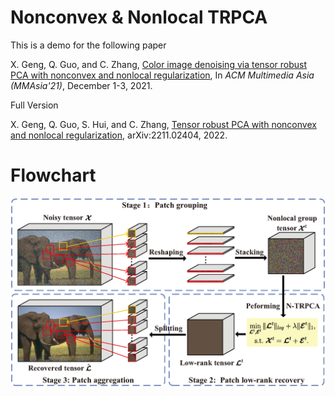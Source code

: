 # Nonconvex & Nonlocal TRPCA

This is a demo for the following paper

X. Geng, Q. Guo, and C. Zhang, [Color image denoising via tensor robust PCA with nonconvex and nonlocal regularization](https://dl.acm.org/doi/10.1145/3469877.3493592), In *ACM Multimedia Asia (MMAsia'21)*, December 1-3, 2021. 


Full Version

X. Geng, Q. Guo, S. Hui, and C. Zhang, [Tensor robust PCA with nonconvex and nonlocal regularization](https://arxiv.org/abs/2211.02404), arXiv:2211.02404, 2022.


# Flowchart
![architecture](./flowchart2.png)
